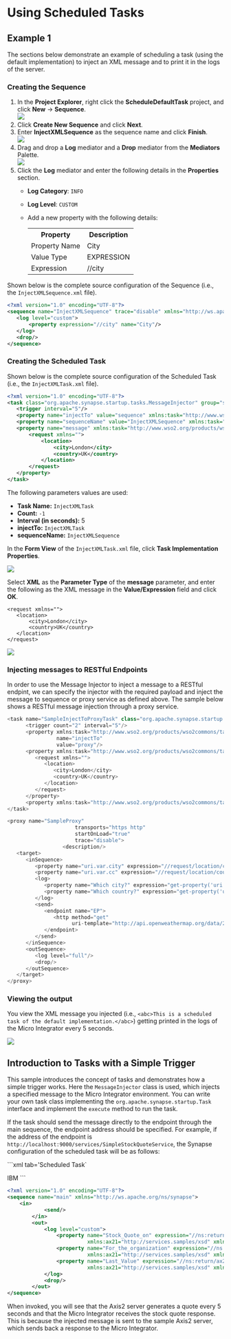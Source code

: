 # Using Scheduled Tasks

## Example 1

The sections below demonstrate an example of scheduling a task (using the default implementation) to inject an XML message and to print it in the logs of the server.

### Creating the Sequence

1.  In the **Project Explorer**, right click the **ScheduleDefaultTask** project, and click **New** → **Sequence**.  
    ![](attachments/119130430/119130439.png)
2.  Click **Create New Sequence** and click **Next**.
3.  Enter **InjectXMLSequence** as the sequence name and click **Finish**.  
    ![](attachments/119130430/119130438.png)  
4.  Drag and drop a **Log** mediator and a **Drop** mediator from the **Mediators** Palette.  
    ![](attachments/119130430/119130437.png) 
5.  Click the **Log** mediator and enter the following details in the **Properties** section.  
    -  **Log Category**: `INFO`
    -  **Log Level**: `CUSTOM`
    - Add a new property with the following details:
      
      <table>
         <tr>
            <th>Property</th>
            <th>Description</th>
         </tr>
         <tr>
            <td>Property Name</td>
            <td>City</td>
         </tr> 
         <tr>
            <td>Value Type</td>
            <td>EXPRESSION</td>
         </tr> 
         <tr>
            <td>Expression</td>
            <td>//city</td>
         </tr> 
      </table>
    
Shown below is the complete source configuration of the Sequence (i.e., the `InjectXMLSequence.xml` file).

```xml
<?xml version="1.0" encoding="UTF-8"?>
<sequence name="InjectXMLSequence" trace="disable" xmlns="http://ws.apache.org/ns/synapse">
   <log level="custom">
       <property expression="//city" name="City"/>
   </log>
   <drop/>
</sequence>
```
### Creating the Scheduled Task

Shown below is the complete source configuration of the Scheduled Task (i.e., the `InjectXMLTask.xml` file).

```xml
<?xml version="1.0" encoding="UTF-8"?>
<task class="org.apache.synapse.startup.tasks.MessageInjector" group="synapse.simple.quartz" name="InjectXMLTask" xmlns="http://ws.apache.org/ns/synapse">
   <trigger interval="5"/>
   <property name="injectTo" value="sequence" xmlns:task="http://www.wso2.org/products/wso2commons/tasks"/>
   <property name="sequenceName" value="InjectXMLSequence" xmlns:task="http://www.wso2.org/products/wso2commons/tasks"/>
   <property name="message" xmlns:task="http://www.wso2.org/products/wso2commons/tasks">
       <request xmlns="">
           <location>
               <city>London</city>
               <country>UK</country>
           </location>
       </request>
   </property>
</task>
``` 
The following parameters values are used:

-   **Task Name:** `InjectXMLTask`
-   **Count:** `-1`
-   **Interval (in seconds):** 5
-   **injectTo:** `InjectXMLTask`
-   **sequenceName:** `InjectXMLSequence`

In the **Form View** of the `InjectXMLTask.xml` file, click **Task Implementation Properties**.  
    
![](attachments/119130430/119130433.png)

Select **XML** as the **Parameter Type** of the **message** parameter, and enter the following as the XML message in the **Value/Expression** field and click **OK**. 
```
<request xmlns="">
   <location>
       <city>London</city>
       <country>UK</country>
   </location>
</request>
 ``` 
![](attachments/119130430/119130451.png)

### Injecting messages to RESTful Endpoints

In order to use the Message Injector to inject a message to a RESTful endpint, we can specify the injector with the required payload and inject the message to sequence or proxy service as defined above. The sample below shows a RESTful message injection through a proxy service.

```java tab='Task Configuration'
<task name="SampleInjectToProxyTask" class="org.apache.synapse.startup.tasks.MessageInjector" group="synapse.simple.quartz">
      <trigger count="2" interval="5"/>
      <property xmlns:task="http://www.wso2.org/products/wso2commons/tasks"
                name="injectTo"
                value="proxy"/>
      <property xmlns:task="http://www.wso2.org/products/wso2commons/tasks" name="message">
         <request xmlns="">
            <location>
               <city>London</city>
               <country>UK</country>
            </location>
         </request>
      </property>
      <property xmlns:task="http://www.wso2.org/products/wso2commons/tasks" name="proxyName" value="SampleProxy"/>
</task>
```
        
``` java tab='Proxy Configuration'
<proxy name="SampleProxy"
                      transports="https http"
                      startOnLoad="true"
                      trace="disable">
                  <description/>
   <target>
      <inSequence>
         <property name="uri.var.city" expression="//request/location/city"/>
         <property name="uri.var.cc" expression="//request/location/country"/>
         <log>
            <property name="Which city?" expression="get-property('uri.var.city')"/>
            <property name="Which country?" expression="get-property('uri.var.cc')"/>
         </log>
         <send>
            <endpoint name="EP">
               <http method="get"
                     uri-template="http://api.openweathermap.org/data/2.5/weather?q={uri.var.city},{uri.var.cc}&amp;APPID=ae2a70399cf2c35940a6538f38fee3d3"/>
            </endpoint>
         </send>
      </inSequence>
      <outSequence>
         <log level="full"/>
         <drop/>
      </outSequence>
   </target>
</proxy>
```

### Viewing the output

You view the XML message you injected (i.e., `<abc>This is a scheduled task of the default implementation.</abc>`) getting printed in the logs of the Micro Integrator every 5 seconds.

![](attachments/119130430/119130443.png)

## Introduction to Tasks with a Simple Trigger

This sample introduces the concept of tasks and demonstrates how a simple trigger works. Here the `MessageInjector` class is used, which injects a specified message to the Micro Integrator environment. You can write your own task class implementing the `org.apache.synapse.startup.Task` interface and implement the `execute` method to run the task.

If the task should send the message directly to the endpoint through the main sequence, the endpoint address should be specified. For example, if the address of the endpoint is `http://localhost:9000/services/SimpleStockQuoteService`, the Synapse configuration of the scheduled task will be as follows:

```xml tab='Scheduled Task`
<?xml version="1.0" encoding="UTF-8"?>
<task xmlns="http://ws.apache.org/ns/synapse" class="org.apache.synapse.startup.tasks.MessageInjector" group="synapse.simple.quartz" name="CheckPrice">
        <property name="to" value="http://localhost:9000/services/SimpleStockQuoteService"/>
        <property name="soapAction" value="urn:getQuote"/>
        <property name="message">
            <m0:getQuote xmlns:m0="http://services.samples" xmlns="http://ws.apache.org/ns/synapse">
                <m0:request>
                    <m0:symbol>IBM</m0:symbol>
                </m0:request>
            </m0:getQuote>
        </property>
        <trigger interval="5"/>
    </task>
```

```xml tab='Main Sequence'
<?xml version="1.0" encoding="UTF-8"?>
<sequence name="main" xmlns="http://ws.apache.org/ns/synapse">
    <in>
            <send/>
        </in>
        <out>
            <log level="custom">
                <property name="Stock_Quote_on" expression="//ns:return/ax21:lastTradeTimestamp/child::text()"
                          xmlns:ax21="http://services.samples/xsd" xmlns:ns="http://services.samples"/>
                <property name="For_the_organization" expression="//ns:return/ax21:name/child::text()"
                          xmlns:ax21="http://services.samples/xsd" xmlns:ns="http://services.samples"/>
                <property name="Last_Value" expression="//ns:return/ax21:last/child::text()"
                          xmlns:ax21="http://services.samples/xsd" xmlns:ns="http://services.samples"/>
            </log>
            <drop/>
        </out>
</sequence>

```

When invoked, you will see that the Axis2 server generates a quote every 5 seconds and that the Micro Integrator receives the stock quote response. This is because the injected message is sent to the sample Axis2 server, which sends back a response to the Micro Integrator. 
